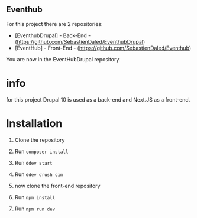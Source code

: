 ## Eventhub

For this project there are 2 repositories:
- [EventhubDrupal] - Back-End - (https://github.com/SebastienDaled/EventhubDrupal)
- [EventHub] - Front-End - (https://github.com/SebastienDaled/Eventhub)

You are now in the EventHubDrupal repository.

# info
for this project Drupal 10 is used as a back-end and Next.JS as a front-end.

# Installation
1. Clone the repository
2. Run `composer install`
3. Run `ddev start`
4. Run `ddev drush cim`

5. now clone the front-end repository
6. Run `npm install`
7. Run `npm run dev`